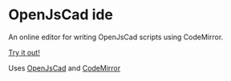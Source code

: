 

# OpenJsCad ide

An online editor for writing OpenJsCad scripts using CodeMirror.

[Try it out!](http://seveibar.github.com/OpenJsCad-ide/)

Uses [OpenJsCad](http://joostn.github.com/OpenJsCad) and [CodeMirror](http://codemirror.net)


